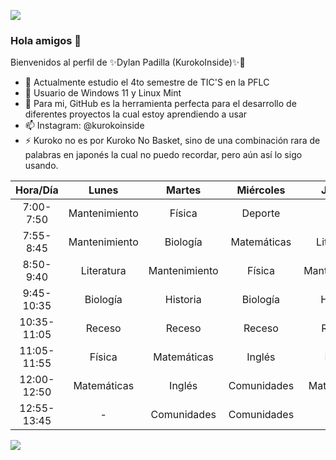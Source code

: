 ![](https://images.cooltext.com/5583940.png)

### Hola amigos 👋
Bienvenidos al perfil de ✨Dylan Padilla (KurokoInside)✨🦐

- 🔭 Actualmente estudio el 4to semestre de TIC'S en la PFLC
- 🌱 Usuario de Windows 11 y Linux Mint
- 🤔 Para mi, GitHub es la herramienta perfecta para el desarrollo de diferentes proyectos la cual estoy aprendiendo a usar
- 📫 Instagram: @kurokoinside
- ⚡ Kuroko no es por Kuroko No Basket, sino de una combinación rara de palabras en japonés la cual no puedo recordar, pero aún así lo sigo usando.

|   Hora/Día  |     Lunes     |     Martes    |  Miércoles  |     Jueves    |   Viernes   |
|:-----------:|:-------------:|:-------------:|:-----------:|:-------------:|:-----------:|
|  7:00-7:50  | Mantenimiento |     Física    |   Deporte   |     Artes     |   Biología  |
|  7:55-8:45  | Mantenimiento |    Biología   | Matemáticas |   Literatura  |    Física   |
|  8:50-9:40  |   Literatura  | Mantenimiento |    Física   | Mantenimiento | Matemáticas |
|  9:45-10:35 |    Biología   |    Historia   |   Biología  |    Historia   |  Literatura |
| 10:35-11:05 |     Receso    |     Receso    |    Receso   |     Receso    |    Receso   |
| 11:05-11:55 |     Física    |  Matemáticas  |    Inglés   |     Inglés    |   Historia  |
| 12:00-12:50 |  Matemáticas  |     Inglés    | Comunidades |  Matemáticas  |      -      |
| 12:55-13:45 |       -       |  Comunidades  | Comunidades |       -       |      -      |

![](https://images.cooltext.com/5584520.gif)
